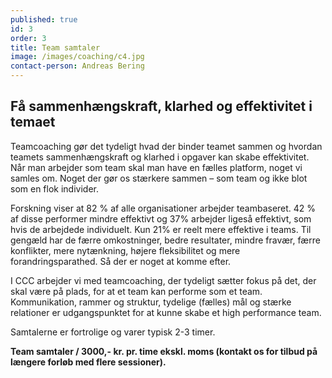 ```yaml
---
published: true
id: 3
order: 3
title: Team samtaler
image: /images/coaching/c4.jpg
contact-person: Andreas Bering
---
```


## Få sammenhængskraft, klarhed og effektivitet i temaet

Teamcoaching gør det tydeligt hvad der binder teamet sammen og hvordan teamets sammenhængskraft og klarhed i opgaver kan skabe effektivitet. Når man arbejder som team skal man have en fælles platform, noget vi samles om. Noget der gør os stærkere sammen – som team og ikke blot som en flok individer.

Forskning viser at 82 % af alle organisationer arbejder teambaseret. 42 % af disse performer mindre effektivt og 37% arbejder ligeså effektivt, som hvis de arbejdede individuelt. Kun 21% er reelt mere effektive i teams. Til gengæld har de færre omkostninger, bedre resultater, mindre fravær, færre konflikter, mere nytænkning, højere fleksibilitet og mere forandringsparathed. Så der er noget at komme efter.

I CCC arbejder vi med teamcoaching, der tydeligt sætter fokus på det, der skal være på plads, for at et team kan performe som et team. Kommunikation, rammer og struktur, tydelige (fælles) mål og stærke relationer er udgangspunktet for at kunne skabe et high performance team.

Samtalerne er fortrolige og varer typisk 2-3 timer.

**Team samtaler / 3000,- kr. pr. time ekskl. moms (kontakt os for tilbud på længere forløb med flere sessioner).**
